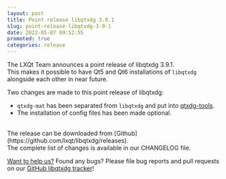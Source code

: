 ```yaml
---
layout: post
title: Point release libqtxdg 3.9.1
slug: point-release-libqtxdg-3-9-1
date: 2022-05-07 09:52:55
promoted: true
categories: release
---
```


The LXQt Team announces a point release of libqtxdg 3.9.1.<br/>
This makes it possible to have Qt5 and Qt6 installations of `libqtxdg` alongside each other in near future.

Two changes are made to this point release of libqtxdg:

* `qtxdg-mat` has been separated from `libqtxdg` and put into [qtxdg-tools](https://github.com/lxqt/qtxdg-tools).
* The installation of config files has been made optional.

<br/>
The release can be downloaded from [Github](https://github.com/lxqt/libqtxdg/releases).


<br/>
The complete list of changes is available in our CHANGELOG file.
<br/>

[Want to help us?](https://github.com/lxqt/lxqt/wiki/Contributing-code) Found any bugs? Please file bug reports and pull requests on our [GitHub libqtxdg tracker](https://github.com/lxqt/libqtxdg/issues)!

